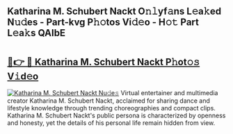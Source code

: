 ## Katharina M. Schubert Nackt O𝚗𝚕yf𝚊ns L𝚎a𝚔ed N𝚞𝚍es - Part-kvg P𝚑𝚘tos Vi𝚍𝚎o - H𝚘𝚝 Part L𝚎a𝚔s QAIbE

# <h2><a href="http://kfcidta.oniu.top/?m=Katharina+M.+Schubert+Nackt">🔗👉 🔴 Katharina M. Schubert Nackt P𝚑ot𝚘𝚜 V𝚒d𝚎o</a></h2>

[![Katharina M. Schubert Nackt Nu𝚍e𝚜](https://i.imgur.com/0qMVB7G.gif)](http://kfcidta.oniu.top/?m=Katharina+M.+Schubert+Nackt)
Virtual entertainer and multimedia creator Katharina M. Schubert Nackt, acclaimed for sharing dance and lifestyle knowledge through trending choreographies and compact clips. Katharina M. Schubert Nackt's public persona is characterized by openness and honesty, yet the details of his personal life remain hidden from view.  
